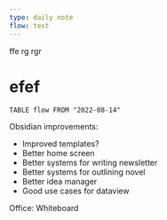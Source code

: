 ```yaml
---
type: daily note
flow: test
---
```


ffe
rg
rgr
# efef

```dataview
TABLE flow FROM "2022-08-14"
```
Obsidian improvements:
- Improved templates?
- Better home screen
- Better systems for writing newsletter
- Better systems for outlining novel
- Better idea manager
- Good use cases for dataview

Office:
Whiteboard